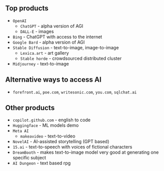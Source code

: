 ## Top products
* `OpenAI`
    * `ChatGPT` - alpha version of AGI
    * `DALL-E` - images
* `Bing` - ChatGPT with access to the internet
* `Google Bard` - alpha version of AGI
* `Stable Diffusion` - text-to-image, image-to-image
    * `Lexica.art` - art gallery
    * `Stable horde` - crowdsourced distributed cluster
* `Midjourney` - text-to-image

## Alternative ways to access AI
* `forefront.ai`, `poe.com`, `writesonic.com`, `you.com`, `sqlchat.ai`

## Other products
* `copilot.github.com` - english to code
* `Huggingface` - ML models demo
* `Meta AI`
    * `makeavideo` - text-to-video
* `NovelAI` - AI-assisted storytelling (GPT based)
* `15.ai` - text-to-speech with voices of fictional characters
* `DreamBooth` - makes text-to-image model very good at generating one specific subject
* `AI Dungeon` - text based rpg

